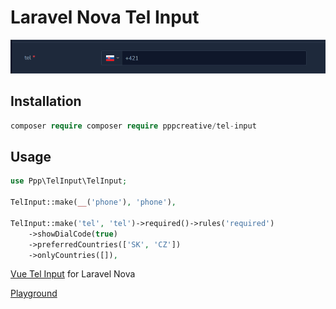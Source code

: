 # Laravel Nova Tel Input


<img src="img.png">


## Installation

``` php
composer require composer require pppcreative/tel-input
```

## Usage

``` php
use Ppp\TelInput\TelInput;

TelInput::make(__('phone'), 'phone'),

TelInput::make('tel', 'tel')->required()->rules('required')
    ->showDialCode(true)
    ->preferredCountries(['SK', 'CZ'])
    ->onlyCountries([]),
```

<a href="https://vue-tel-input.iamstevendao.com/">Vue Tel Input</a> for Laravel Nova

<a href="https://codesandbox.io/s/github/Sebastien-Pradines/vue_tel_input/tree/main/?file=/src/App.vue">Playground</a>


